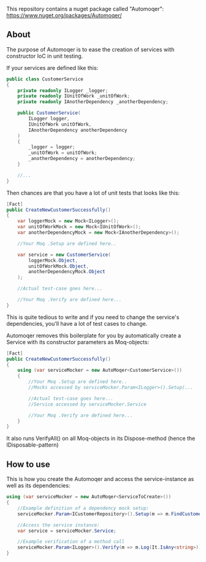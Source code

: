 This repository contains a nuget package called "Automoqer":
https://www.nuget.org/packages/Automoqer/


## About ##

The purpose of Automoqer is to ease the creation of services with constructor IoC in unit testing.

If your services are defined like this:

```csharp
public class CustomerService 
{
	private readonly ILogger _logger;
	private readonly IUnitOfWork _unitOfWork;
	private readonly IAnotherDependency _anotherDependency;

	public CustomerService(
		ILogger logger,
		IUnitOfWork unitOfWork,
		IAnotherDependency anotherDependency	
	) 
	{
		_logger = logger;
		_unitOfWork = unitOfWork;
		_anotherDependency = anotherDependency;
	}

	//...
}
```

Then chances are that you have a lot of unit tests that looks like this:

```csharp
[Fact]
public CreateNewCustomerSuccessfully()
{
	var loggerMock = new Mock<ILogger>();
	var unitOfWorkMock = new Mock<IUnitOfWork>();
	var anotherDependencyMock = new Mock<IAnotherDependency>();

	//Your Moq .Setup are defined here..

	var service = new CustomerService(
		loggerMock.Object,
		unitOfWorkMock.Object,
		anotherDependencyMock.Object
	);

	//Actual test-case goes here...

	//Your Moq .Verify are defined here...
}
```

This is quite tedious to write and if you need to change the service's dependencies, you'll have a lot of test cases to change.

Automoqer removes this boilerplate for you by automatically create a Service with its constructor parameters as Moq-objects:

```csharp
[Fact]
public CreateNewCustomerSuccessfully()
{
    using (var serviceMocker = new AutoMoqer<CustomerService>())
    {
		//Your Moq .Setup are defined here..
		//Mocks accessed by serviceMocker.Param<ILogger>().Setup(...

		//Actual test-case goes here...
		//Service accessed by serviceMocker.Service

		//Your Moq .Verify are defined here...
	}	
}
```

It also runs VerifyAll() on all Moq-objects in its Dispose-method (hence the IDisposable-pattern)


## How to use ##

This is how you create the Automoqer and access the service-instance as well as its dependencies:

```csharp
using (var serviceMocker = new AutoMoqer<ServiceToCreate>())
{	
	//Example definition of a dependency mock setup:
	serviceMocker.Param<ICustomerRepository>().Setup(m => m.FindCustomer(It.Is<int>(p => p == 1))).Returns(new Customer());

	//Access the service instance:
	var service = serviceMocker.Service;

	//Example verification of a method call
	serviceMocker.Param<ILogger>().Verify(m => m.Log(It.IsAny<string>));
}
```
